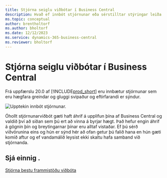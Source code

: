 ```yaml
---
title: Stjórna seiglu viðbótar í Business Central
description: Hvað ef innbót stjórnunar eða sérstilltar stýringar leiða til minni virkni í Business Central.
ms.topic: conceptual
author: brentholtorf
ms.author: bholtorf
ms.date: 12/12/2023
ms.service: dynamics-365-business-central
ms.reviewer: bholtorf
---
```


# <a name="control-add-in-resiliency-in-business-central"></a>Stjórna seiglu viðbótar í Business Central

Frá uppfærslu 20.0 af [!INCLUDE[prod_short](includes/prod_short.md)] eru innbætur stjórnunar sem eru hægfara greindar og gluggi svipaður og eftirfarandi er sýndur.

![Upptekin innbót stjórnunar.](media/controladdin-resiliency.png "Upptekin innbót stjórnunar.")

Óhollt stjórnunarviðbót gæti haft áhrif á upplifun þína af Business Central og valdið því að síðan sem þú ert að vinna á byrjar hægt. Það hefur engin áhrif á gögnin þín og breytingarnar þínar eru alltaf vistaðar. Ef þú sérð viðvörunina eins og hún er sýnd hér að ofan getur þú falið hana en hún gæti komið aftur og ef vandamálið leysist ekki skaltu hafa samband við stjórnanda.

## <a name="see-also"></a>Sjá einnig .
[Stjórna bestu frammistöðu viðbóta](/dynamics365/business-central/dev-itpro/developer/devenv-control-addin-bestpractices)  
